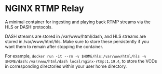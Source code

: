# NGINX RTMP Relay

A minimal container for ingesting and playing back RTMP streams via the HLS or DASH protocols.

DASH streams are stored in /var/www/html/dash, and HLS streams are stored in /var/www/html/hls.
Make sure to store these persistently if you want them to remain after stopping the container.

For example,
`docker run -it --rm -v $HOME/hls:/var/www/html/hls -v $HOME/dash:/var/www/html/dash local/nginx-rtmp:1.19.4`, to store the VODs in corresponding directories within your user home directory.
